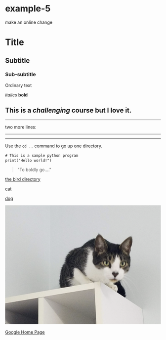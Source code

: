 # example-5

make an online change

# Title

## Subtitle

### Sub-subtitle

Ordinary text

_italics_
**bold**

## This is a _challenging_ course but I **love** it.

---

two more lines:

---

---

Use the `cd ..` command to go up one directory.

```
# This is a sample python program
print("Hello world!")
```

> "To boldly go...."

[the bird directory](bird)

[cat](cat)

[dog](dog)

![Paxil](paxil.png)

[Google Home Page](http://google.com)
